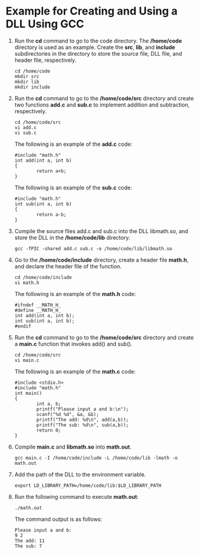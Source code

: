 # Example for Creating and Using a DLL Using GCC<a name="EN-US_TOPIC_0229243691"></a>

1.  Run the  **cd**  command to go to the code directory. The  **/home/code**  directory is used as an example. Create the  **src**,  **lib**, and  **include**  subdirectories in the directory to store the source file, DLL file, and header file, respectively.

    ```
    cd /home/code
    mkdir src
    mkdir lib
    mkdir include
    ```

2.  Run the  **cd**  command to go to the  **/home/code/src**  directory and create two functions  **add.c**  and  **sub.c**  to implement addition and subtraction, respectively.

    ```
    cd /home/code/src
    vi add.c
    vi sub.c
    ```

    The following is an example of the  **add.c**  code:

    ```
    #include "math.h"
    int add(int a, int b)
    {
            return a+b;
    }
    ```

    The following is an example of the  **sub.c**  code:

    ```
    #include "math.h"
    int sub(int a, int b)
    {
            return a-b;
    }
    ```

3.  Compile the source files add.c and sub.c into the DLL libmath.so, and store the DLL in the  **/home/code/lib**  directory.

    ```
    gcc -fPIC -shared add.c sub.c -o /home/code/lib/libmath.so
    ```

4.  Go to the  **/home/code/include**  directory, create a header file  **math.h**, and declare the header file of the function.

    ```
    cd /home/code/include
    vi math.h
    ```

    The following is an example of the  **math.h**  code:

    ```
    #ifndef __MATH_H_
    #define __MATH_H_
    int add(int a, int b);
    int sub(int a, int b);
    #endif
    ```

5.  Run the  **cd**  command to go to the  **/home/code/src**  directory and create a  **main.c**  function that invokes add\(\) and sub\(\).

    ```
    cd /home/code/src
    vi main.c
    ```

    The following is an example of the  **math.c**  code:

    ```
    #include <stdio.h>
    #include "math.h"
    int main()
    {
            int a, b;
            printf("Please input a and b:\n");
            scanf("%d %d", &a, &b);
            printf("The add: %d\n", add(a,b));
            printf("The sub: %d\n", sub(a,b));
            return 0;
    }
    ```

6.  Compile  **main.c**  and  **libmath.so**  into  **math.out**.

    ```
    gcc main.c -I /home/code/include -L /home/code/lib -lmath -o math.out
    ```

7.  Add the path of the DLL to the environment variable.

    ```
    export LD_LIBRARY_PATH=/home/code/lib:$LD_LIBRARY_PATH
    ```

8.  Run the following command to execute  **math.out**:

    ```
    ./math.out
    ```

    The command output is as follows:

    ```
    Please input a and b:
    9 2
    The add: 11
    The sub: 7
    ```



